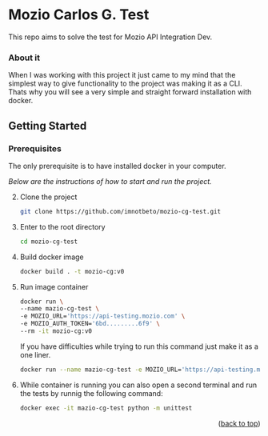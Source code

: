 # Mozio Carlos G. Test
This repo aims to solve the test for Mozio API Integration Dev.

### About it
When I was working with this project it just came to my mind that the simplest way to give functionality to the project was making it as a CLI. Thats why you will see a very simple and straight forward installation with docker.

<!-- GETTING STARTED -->
## Getting Started

### Prerequisites
The only prerequisite is to have installed docker in your computer. 

_Below are the instructions of how to start and run the project._

2. Clone the project
   ```sh
   git clone https://github.com/imnotbeto/mozio-cg-test.git
   ```
3. Enter to the root directory
   ```sh
   cd mozio-cg-test
   ```
4. Build docker image
   ```sh
   docker build . -t mozio-cg:v0
   ```

5. Run image container
   ```sh
   docker run \
   --name mazio-cg-test \
   -e MOZIO_URL='https://api-testing.mozio.com' \
   -e MOZIO_AUTH_TOKEN='6bd.........6f9' \
   --rm -it mozio-cg:v0
   ```
   If you have difficulties while trying to run this command just make it as a one liner.
    ```sh
    docker run --name mazio-cg-test -e MOZIO_URL='https://api-testing.mozio.com' -e MOZIO_AUTH_TOKEN='6bd.........6f9' --rm -it mozio-cg:v0
   ```


6. While container is running you can also open a second terminal and run the tests by runnig the following command:
   ```sh
   docker exec -it mazio-cg-test python -m unittest
   ```


<p align="right">(<a href="#readme-top">back to top</a>)</p>
